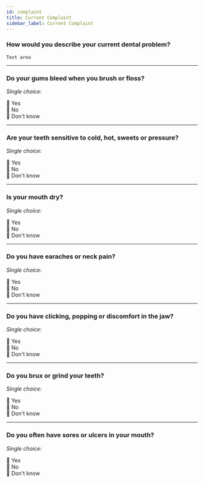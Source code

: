 ```yaml
---
id: complaint
title: Current Complaint
sidebar_label: Current Complaint
---
```




### How would you describe your current dental problem?

`Text area`

---

### Do your gums bleed when you brush or floss?

*Single choice:*  

🔘 Yes  
🔘 No  
🔘 Don't know

---

### Are your teeth sensitive to cold, hot, sweets or pressure?

*Single choice:*  

🔘 Yes  
🔘 No  
🔘 Don't know

---

### Is your mouth dry?

*Single choice:*  

🔘 Yes  
🔘 No  
🔘 Don't know

---

### Do you have earaches or neck pain?

*Single choice:*  

🔘 Yes  
🔘 No  
🔘 Don't know

---

### Do you have clicking, popping or discomfort in the jaw?

*Single choice:*  

🔘 Yes  
🔘 No  
🔘 Don't know

---

### Do you brux or grind your teeth?

*Single choice:*  

🔘 Yes  
🔘 No  
🔘 Don't know

---

### Do you often have sores or ulcers in your mouth?

*Single choice:*  

🔘 Yes  
🔘 No  
🔘 Don't know
